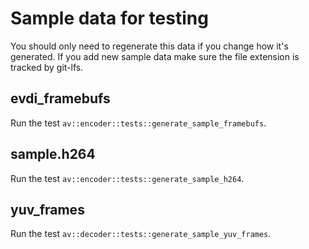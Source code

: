 # Sample data for testing

You should only need to regenerate this data if you change how it's generated.
If you add new sample data make sure the file extension is tracked by git-lfs.

## evdi_framebufs

Run the test `av::encoder::tests::generate_sample_framebufs`.

## sample.h264

Run the test `av::encoder::tests::generate_sample_h264`.

## yuv_frames

Run the test `av::decoder::tests::generate_sample_yuv_frames`.
